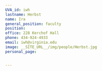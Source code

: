 ```yaml
---
UVA_id: iwh
lastname: Herbst
name: Ira
general_position: faculty
position:
office: 228 Kerchof Hall
phone: 434-924-4933
email: iwh@virginia.edu
image: __SITE_URL__/img/people/Herbst.jpg
personal_page:


---
```

